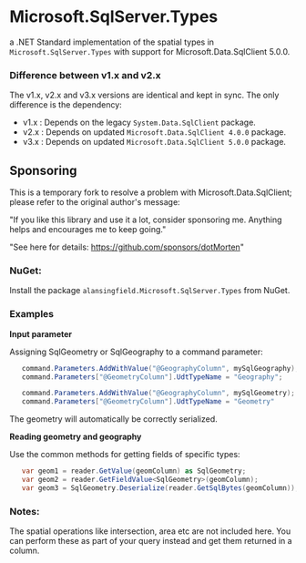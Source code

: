 # Microsoft.SqlServer.Types
a .NET Standard implementation of the spatial types in `Microsoft.SqlServer.Types` with support for Microsoft.Data.SqlClient 5.0.0.

### Difference between v1.x and v2.x
The v1.x, v2.x and v3.x versions are identical and kept in sync. The only difference is the dependency:
 - v1.x : Depends on the legacy `System.Data.SqlClient` package.
 - v2.x : Depends on updated `Microsoft.Data.SqlClient 4.0.0` package.
 - v3.x : Depends on updated `Microsoft.Data.SqlClient 5.0.0` package.

## Sponsoring

This is a temporary fork to resolve a problem with Microsoft.Data.SqlClient; please refer to the original author's message:

"If you like this library and use it a lot, consider sponsoring me. Anything helps and encourages me to keep going."

"See here for details: https://github.com/sponsors/dotMorten"

### NuGet:

Install the package `alansingfield.Microsoft.SqlServer.Types` from NuGet.

### Examples


**Input parameter**

Assigning SqlGeometry or SqlGeography to a command parameter:

```cs
   command.Parameters.AddWithValue("@GeographyColumn", mySqlGeography);
   command.Parameters["@GeometryColumn"].UdtTypeName = "Geography";

   command.Parameters.AddWithValue("@GeographyColumn", mySqlGeometry);
   command.Parameters["@GeometryColumn"].UdtTypeName = "Geometry" 
```
The geometry will automatically be correctly serialized.

**Reading geometry and geography**

Use the common methods for getting fields of specific types:

```cs
   var geom1 = reader.GetValue(geomColumn) as SqlGeometry;
   var geom2 = reader.GetFieldValue<SqlGeometry>(geomColumn);
   var geom3 = SqlGeometry.Deserialize(reader.GetSqlBytes(geomColumn)); //Avoids any potential assembly-redirect issue. See https://docs.microsoft.com/en-us/previous-versions/sql/2014/sql-server/install/warning-about-client-side-usage-of-geometry-geography-and-hierarchyid?view=sql-server-2014#corrective-action
```

### Notes:

The spatial operations like intersection, area etc are not included here. You can perform these as part of your query instead and get them returned in a column.
